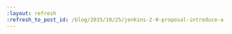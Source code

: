 ```yaml
---
:layout: refresh
:refresh_to_post_id: /blog/2015/10/25/jenkins-2-0-proposal-introduce-a-policy-for-api-deprecation
---
```

